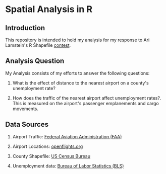 # Spatial Analysis in R

## Introduction
This repository is intended to hold my analysis for my response to Ari Lamstein's 
R Shapefile [contest](http://www.arilamstein.com/blog/2016/07/12/announcing-r-shapefile-contest/). 

## Analysis Question
My Analysis consists of my efforts to answer the following questions:

  1. What is the effect of distance to the nearest airport on a county's unemployment rate?
  
  2. How does the traffic of the nearest airport affect unemployment rates?. This is measured on the airport's passenger emplanements and cargo movements.

## Data Sources
  1. Airport Traffic: [Federal Aviation Administration (FAA)](http://www.faa.gov/airports/planning_capacity/passenger_allcargo_stats/passenger/)

  2. Airport Locations: [openflights.org](http://openflights.org/data.html)
  
  3. County Shapefile: [US Census Bureau](https://www.census.gov/geo/maps-data/data/tiger-line.html)
  
  4. Unemployment data: [Bureau of Labor Statistics (BLS)](http://download.bls.gov/pub/time.series/la/)
  
  
